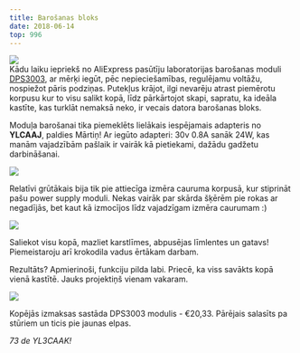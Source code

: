 ```yaml
---
title: Barošanas bloks
date: 2018-06-14
top: 996
---
```


![](/posts/4/1.png)  
Kādu laiku iepriekš no AliExpress pasūtīju laboratorijas barošanas moduli [DPS3003](https://hackaday.com/tag/dps3003/), ar mērķi iegūt, pēc nepieciešamības, regulējamu voltāžu, nospiežot pāris podziņas. Putekļus krājot, ilgi nevarēju atrast piemērotu korpusu kur to visu salikt kopā, līdz pārkārtojot skapi, sapratu, ka ideāla kastīte, kas turklāt nemaksā neko, ir vecais datora barošanas bloks. 
<!-- more -->

Moduļa barošanai tika piemeklēts lielākais iespējamais adapteris no **YLCAAJ**, paldies Mārtiņ!
Ar iegūto adapteri: 30v 0.8A sanāk 24W, kas manām vajadzībām pašlaik ir vairāk kā pietiekami, dažādu gadžetu darbināšanai.  
  
![](/posts/4/2.jpg)
   
Relatīvi grūtākais bija tik pie attiecīga izmēra cauruma korpusā, kur stiprināt pašu power supply moduli. Nekas vairāk par skārda šķērēm pie rokas ar negadījās, bet kaut kā izmocījos līdz vajadzīgam izmēra caurumam :)
      
![](/posts/4/3.jpg)
  
Saliekot visu kopā, mazliet karstlīmes, abpusējas līmlentes un gatavs! Piemeistaroju arī krokodila vadus ērtākam darbam.

Rezultāts? Apmierinoši, funkciju pilda labi. Priecē, ka viss savākts kopā vienā kastītē. Jauks projektiņš vienam vakaram.
  
![](/posts/4/4.jpg)  

Kopējās izmaksas sastāda DPS3003 modulis - €20,33. Pārējais salasīts pa stūriem un ticis pie jaunas elpas. 

*73 de YL3CAAK!*



